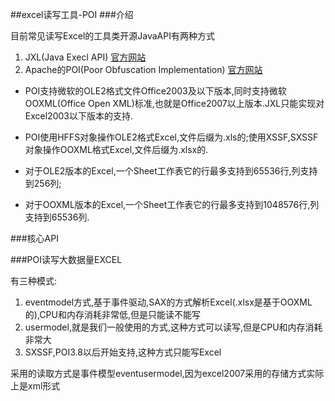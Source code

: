 ##excel读写工具-POI
###介绍

目前常见读写Excel的工具类开源JavaAPI有两种方式

1. JXL(Java Execl API) [官方网站](http://jexcelapi.sourceforge.net/)
2. Apache的POI(Poor Obfuscation Implementation) [官方网站](http://poi.apache.org)

* POI支持微软的OLE2格式文件Office2003及以下版本,同时支持微软OOXML(Office Open XML)标准,也就是Office2007以上版本.JXL只能实现对Excel2003以下版本的支持.

* POI使用HFFS对象操作OLE2格式Excel,文件后缀为.xls的;使用XSSF,SXSSF对象操作OOXML格式Excel,文件后缀为.xlsx的.

* 对于OLE2版本的Excel,一个Sheet工作表它的行最多支持到65536行,列支持到256列;

* 对于OOXML版本的Excel,一个Sheet工作表它的行最多支持到1048576行,列支持到65536列.

###核心API



###POI读写大数据量EXCEL

有三种模式:
1. eventmodel方式,基于事件驱动,SAX的方式解析Excel(.xlsx是基于OOXML的),CPU和内存消耗非常低,但是只能读不能写
2. usermodel,就是我们一般使用的方式,这种方式可以读写,但是CPU和内存消耗非常大
3. SXSSF,POI3.8以后开始支持,这种方式只能写Excel

采用的读取方式是事件模型eventusermodel,因为excel2007采用的存储方式实际上是xml形式